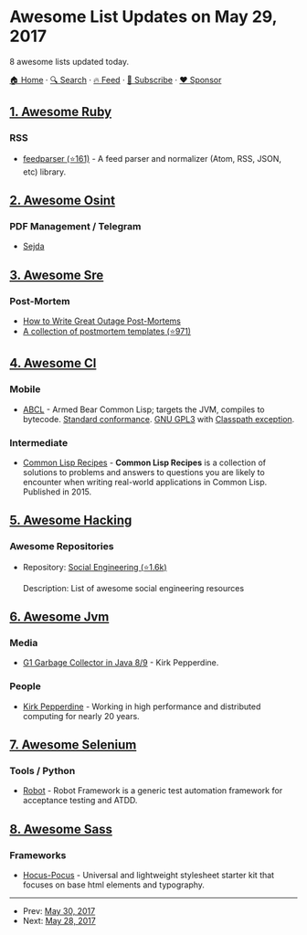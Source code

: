 # Awesome List Updates on May 29, 2017

8 awesome lists updated today.

[🏠 Home](/README.md) · [🔍 Search](https://www.trackawesomelist.com/search/) · [🔥 Feed](https://www.trackawesomelist.com/rss.xml) · [📮 Subscribe](https://trackawesomelist.us17.list-manage.com/subscribe?u=d2f0117aa829c83a63ec63c2f&id=36a103854c) · [❤️  Sponsor](https://github.com/sponsors/theowenyoung)



## [1. Awesome Ruby](/content/markets/awesome-ruby/README.md)

### RSS

*   [feedparser (⭐161)](https://github.com/feedparser/feedparser) - A feed parser and normalizer (Atom, RSS, JSON, etc) library.

## [2. Awesome Osint](/content/jivoi/awesome-osint/README.md)

### PDF Management / Telegram

*   [Sejda](https://www.sejda.com/)

## [3. Awesome Sre](/content/dastergon/awesome-sre/README.md)

### Post-Mortem

*   [How to Write Great Outage Post-Mortems](https://artsy.github.io/blog/2014/11/19/how-to-write-great-outage-post-mortems/)
*   [A collection of postmortem templates (⭐971)](https://github.com/dastergon/postmortem-templates)

## [4. Awesome Cl](/content/CodyReichert/awesome-cl/README.md)

### Mobile

*   [ABCL](https://common-lisp.net/project/armedbear/) - Armed Bear Common Lisp; targets the JVM, compiles to bytecode. [Standard conformance](https://common-lisp.net/project/armedbear/faq.shtml#qa). [GNU GPL3](http://www.gnu.org/copyleft/gpl.html) with [Classpath exception](http://www.gnu.org/software/classpath/license.html).

### Intermediate

*   [Common Lisp Recipes](http://weitz.de/cl-recipes/) - **Common Lisp Recipes** is a collection of solutions to problems and answers to questions you are likely to encounter when writing real-world applications in Common Lisp. Published in 2015.

## [5. Awesome Hacking](/content/Hack-with-Github/Awesome-Hacking/README.md)

### Awesome Repositories

- Repository: [Social Engineering (⭐1.6k)](https://github.com/v2-dev/awesome-social-engineering)

  Description: List of awesome social engineering resources



## [6. Awesome Jvm](/content/deephacks/awesome-jvm/README.md)

### Media

*   [G1 Garbage Collector in Java 8/9](http://nighthacking.com/g1-gc-with-kirk-pepperdine/) - Kirk Pepperdine.

### People

*   [Kirk Pepperdine](https://twitter.com/javaperftuning) - Working in high performance and distributed computing for nearly 20 years.

## [7. Awesome Selenium](/content/christian-bromann/awesome-selenium/README.md)

### Tools / Python

*   [Robot](http://robotframework.org/) - Robot Framework is a generic test automation framework for acceptance testing and ATDD.

## [8. Awesome Sass](/content/Famolus/awesome-sass/README.md)

### Frameworks

*   [Hocus-Pocus](https://bkzl.github.io/hocus-pocus/) - Universal and lightweight stylesheet starter kit that focuses on base html elements and typography.

---

- Prev: [May 30, 2017](/content/2017/05/30/README.md)
- Next: [May 28, 2017](/content/2017/05/28/README.md)